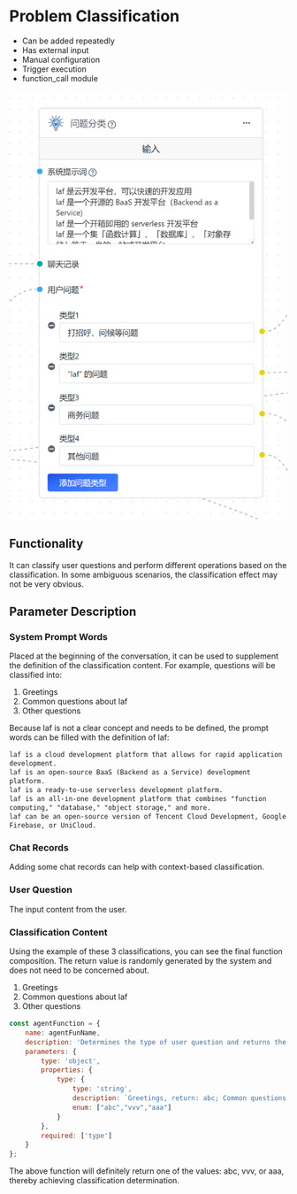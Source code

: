 # Problem Classification

- Can be added repeatedly
- Has external input
- Manual configuration
- Trigger execution
- function_call module

![](./imgs/cq1.png)

## Functionality

It can classify user questions and perform different operations based on the classification. In some ambiguous scenarios, the classification effect may not be very obvious.

## Parameter Description

### System Prompt Words

Placed at the beginning of the conversation, it can be used to supplement the definition of the classification content. For example, questions will be classified into:

1. Greetings
2. Common questions about laf
3. Other questions

Because laf is not a clear concept and needs to be defined, the prompt words can be filled with the definition of laf:

```
laf is a cloud development platform that allows for rapid application development.
laf is an open-source BaaS (Backend as a Service) development platform.
laf is a ready-to-use serverless development platform.
laf is an all-in-one development platform that combines "function computing," "database," "object storage," and more.
laf can be an open-source version of Tencent Cloud Development, Google Firebase, or UniCloud.
```

### Chat Records

Adding some chat records can help with context-based classification.

### User Question

The input content from the user.

### Classification Content

Using the example of these 3 classifications, you can see the final function composition. The return value is randomly generated by the system and does not need to be concerned about.

1. Greetings
2. Common questions about laf
3. Other questions

```js
const agentFunction = {
    name: agentFunName,
    description: 'Determines the type of user question and returns the corresponding enumeration field',
    parameters: {
        type: 'object',
        properties: {
            type: {
                type: 'string',
                description: `Greetings, return: abc; Common questions about laf, return: vvv; Other questions, return: aaa`
                enum: ["abc","vvv","aaa"]
            }
        },
        required: ['type']
    }
};
```

The above function will definitely return one of the values: abc, vvv, or aaa, thereby achieving classification determination.
